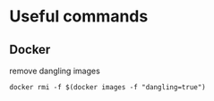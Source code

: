 # Useful commands

## Docker 

remove dangling images 

```
docker rmi -f $(docker images -f "dangling=true")
```

